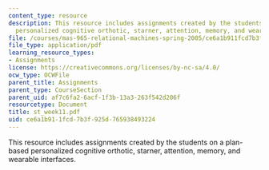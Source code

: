 ```yaml
---
content_type: resource
description: This resource includes assignments created by the students on a plan-based
  personalized cognitive orthotic, starner, attention, memory, and wearable interfaces.
file: /courses/mas-965-relational-machines-spring-2005/ce6a1b911fcd7b3f925d765938493224_st_week11.pdf
file_type: application/pdf
learning_resource_types:
- Assignments
license: https://creativecommons.org/licenses/by-nc-sa/4.0/
ocw_type: OCWFile
parent_title: Assignments
parent_type: CourseSection
parent_uid: af7c6fa2-6acf-1f3b-13a3-263f542d206f
resourcetype: Document
title: st_week11.pdf
uid: ce6a1b91-1fcd-7b3f-925d-765938493224
---
```

This resource includes assignments created by the students on a plan-based personalized cognitive orthotic, starner, attention, memory, and wearable interfaces.